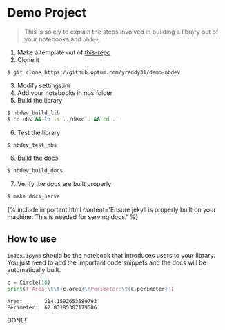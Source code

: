 # Demo Project
> This is solely to explain the steps involved in building a library out of your notebooks and `nbdev`.



1. Make a template out of [this-repo](https://github.optum.com/yreddy31/nbdev-template)
2. Clone it
```bash
$ git clone https://github.optum.com/yreddy31/demo-nbdev
```
3. Modify settings.ini
4. Add your notebooks in nbs folder
5. Build the library
```bash
$ nbdev_build_lib
$ cd nbs && ln -s ../demo . && cd ..
```
6. Test the library
```bash
$ nbdev_test_nbs
```
6. Build the docs
```bash
$ nbdev_build_docs
```
7. Verify the docs are built properly
```bash
$ make docs_serve
```
{% include important.html content='Ensure jekyll is properly built on your machine. This is needed for serving docs.' %}

## How to use

`index.ipynb` should be the notebook that introduces users to your library. 
You just need to add the important code snippets and the docs will be automatically built.

```python
c = Circle(10)
print(f'Area:\t\t{c.area}\nPerimeter:\t{c.perimeter}')
```

    Area:		314.1592653589793
    Perimeter:	62.83185307179586


DONE!
